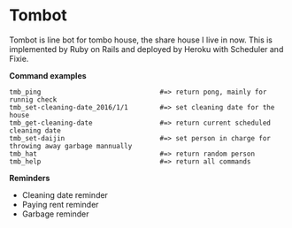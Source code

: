 # Tombot

Tombot is line bot for tombo house, the share house I live in now. This is implemented by Ruby on Rails and deployed by Heroku with Scheduler and Fixie.

**Command examples**

    tmb_ping                              #=> return pong, mainly for runnig check
    tmb_set-cleaning-date_2016/1/1        #=> set cleaning date for the house
    tmb_get-cleaning-date                 #=> return current scheduled cleaning date
    tmb_set-daijin                        #=> set person in charge for throwing away garbage mannually
    tmb_hat                               #=> return random person  
    tmb_help                              #=> return all commands
    

**Reminders**

* Cleaning date reminder
* Paying rent reminder
* Garbage reminder




